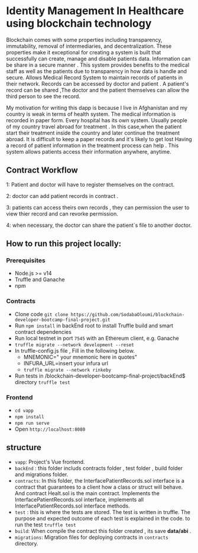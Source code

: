 # Identity Management In Healthcare using blockchain technology
Blockchain comes with some properties including transparency, immutability, removal of intermediaries, and decentralization. These properties make it exceptional for creating a system is built that successfully can create, manage and disable patients data. 
Information can be share in a secure manner .
This system provides benefits to the medical staff as well as the patients due to transparency in how data is handle and secure.
Allows Medical Record System to maintain records of patients in their network. Records can be accessed by doctor and patient .
A patient's record can be shared ,The doctor and the patient themselves can allow the third person to see the record.

My motivation for writing this dapp is because I live in Afghanistan and my country is weak in terms of health system. The medical information is recorded in paper form. Every hospital has its own system. Usually  people of my country travel abroad for treatment . In this case,when  the patient  start their treatment inside the country and later continue the treatment abroad. 
It is difficult to keep a paper records and it's likely to get lost
Having a record of patient information in the treatment process can help . This system allows patients access their information anywhere, anytime.

##  Contract Workflow
1: Patient and doctor  will have to register themselves on the contract.

2: doctor can add patient records in contract .

3: patients can access theirs own records , they can  permission the  user to view thier record  and can  revorke permission.

4: when necessary, the doctor can share the patient`s file to another doctor.

## How to run this project locally:

### Prerequisites
- Node.js >= v14
- Truffle and Ganache
- npm
### Contracts
- Clone code 
 ``
git clone https://github.com/SodabaOloumi/blockchain-developer-bootcamp-final-project.git
``
- Run `npm install` in backEnd root to install Truffle build and smart contract dependencies
- Run local testnet in port `7545` with an Ethereum client, e.g. Ganache
- `truffle migrate --network development --reset`
- In truffle-config.js file , Fill in the following below.
  - MNEMONIC=" your mnemonic here in quotes"
  - INFURA_URL=insert your infura url
  - `truffle migrate --network rinkeby`
- Run tests in /blockchain-developer-bootcamp-final-project/backEnd$ directory `truffle test`

### Frontend
- `cd vapp`
- `npm install`
- `npm run serve`
- Open `http://localhost:8080` 

## structure
- `vapp`: Project's Vue frontend.
- `backEnd` : this folder includs contracts folder , test folder , build folder and migrations folder. 
- `contracts`:  In this folder, the InterfacePatientRecords.sol interface is a contract that guarantees to a client how a class or struct will behave.
   And contract Healt.sol is the main contract. Implements the InterfacePatientRecords.sol interface, implements all InterfacePatientRecords.sol interface methods.
- `test` : this is where the tests are stored. The test is written in truffle. The purpose and expected outcome of each test is explained in the code. 
 to run the test
`
truffle test
`
- `build`: When compile the contract this folder created , its save **data/abi** .
- `migrations`: Migration files for deploying contracts in `contracts` directory.


